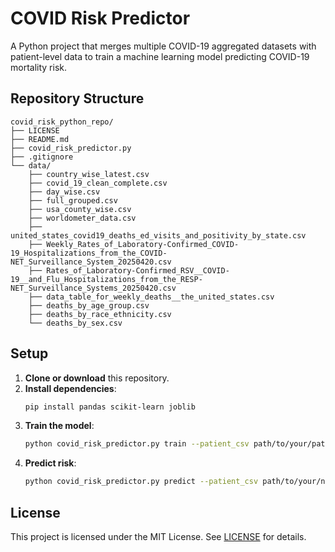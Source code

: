 # COVID Risk Predictor

A Python project that merges multiple COVID-19 aggregated datasets with patient-level data to train a machine learning model predicting COVID-19 mortality risk.

## Repository Structure

```
covid_risk_python_repo/
├── LICENSE
├── README.md
├── covid_risk_predictor.py
├── .gitignore
└── data/
    ├── country_wise_latest.csv
    ├── covid_19_clean_complete.csv
    ├── day_wise.csv
    ├── full_grouped.csv
    ├── usa_county_wise.csv
    ├── worldometer_data.csv
    ├── united_states_covid19_deaths_ed_visits_and_positivity_by_state.csv
    ├── Weekly_Rates_of_Laboratory-Confirmed_COVID-19_Hospitalizations_from_the_COVID-NET_Surveillance_System_20250420.csv
    ├── Rates_of_Laboratory-Confirmed_RSV__COVID-19__and_Flu_Hospitalizations_from_the_RESP-NET_Surveillance_Systems_20250420.csv
    ├── data_table_for_weekly_deaths__the_united_states.csv
    ├── deaths_by_age_group.csv
    ├── deaths_by_race_ethnicity.csv
    └── deaths_by_sex.csv
```

## Setup

1. **Clone or download** this repository.
2. **Install dependencies**:
   ```bash
   pip install pandas scikit-learn joblib
   ```
3. **Train the model**:
   ```bash
   python covid_risk_predictor.py train --patient_csv path/to/your/patient.csv
   ```
4. **Predict risk**:
   ```bash
   python covid_risk_predictor.py predict --patient_csv path/to/your/new_patients.csv
   ```

## License

This project is licensed under the MIT License. See [LICENSE](LICENSE) for details.
